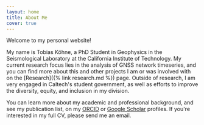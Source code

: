 ```yaml
---
layout: home
title: About Me
cover: true
---
```


Welcome to my personal website!

My name is Tobias Köhne, a PhD Student in Geophysics in the Seismological
Laboratory at the California Institute of Technology. My current research
focus lies in the analysis of GNSS network timeseries, and you can find more
about this and other projects I am or was involved with on the
[Research]({% link research.md %}) page.
Outside of research, I am very engaged in Caltech's student government, as well as
efforts to improve the diversity, equity, and inclusion in my division.

You can learn more about my academic and professional background, and see
my publication list, on my [ORCID](https://orcid.org/0000-0002-8400-7255) or
[Google Scholar](https://scholar.google.com/citations?user=1Un3svkAAAAJ) profiles.
If you're interested in my full CV, please send me an email.
